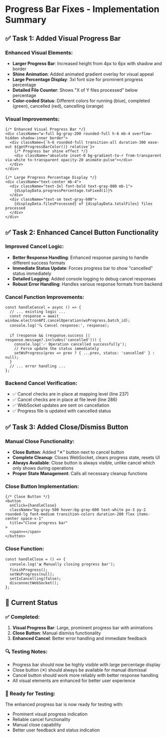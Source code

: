 # Progress Bar Fixes - Implementation Summary

## ✅ **Task 1: Added Visual Progress Bar**

### **Enhanced Visual Elements:**
- **Larger Progress Bar**: Increased height from 4px to 6px with shadow and border
- **Shine Animation**: Added animated gradient overlay for visual appeal
- **Large Percentage Display**: 3xl font size for prominent progress percentage
- **Detailed File Counter**: Shows "X of Y files processed" below percentage
- **Color-coded Status**: Different colors for running (blue), completed (green), cancelled (red), cancelling (orange)

### **Visual Improvements:**
```tsx
{/* Enhanced Visual Progress Bar */}
<div className="w-full bg-gray-200 rounded-full h-6 mb-4 overflow-hidden shadow-inner border">
  <div className={`h-6 rounded-full transition-all duration-300 ease-out ${getProgressBarColor()} relative`}>
    {/* Progress bar shine effect */}
    <div className="absolute inset-0 bg-gradient-to-r from-transparent via-white to-transparent opacity-20 animate-pulse"></div>
  </div>
</div>

{/* Large Progress Percentage Display */}
<div className="text-center mb-4">
  <div className="text-3xl font-bold text-gray-800 mb-1">
    {displayData.progressPercentage.toFixed(1)}%
  </div>
  <div className="text-sm text-gray-600">
    {displayData.filesProcessed} of {displayData.totalFiles} files processed
  </div>
</div>
```

## ✅ **Task 2: Enhanced Cancel Button Functionality**

### **Improved Cancel Logic:**
- **Better Response Handling**: Enhanced response parsing to handle different success formats
- **Immediate Status Update**: Forces progress bar to show "cancelled" status immediately
- **Detailed Logging**: Added console logging to debug cancel responses
- **Robust Error Handling**: Handles various response formats from backend

### **Cancel Function Improvements:**
```tsx
const handleCancel = async () => {
  // ... existing logic ...
  const response = await window.electronAPI.cancelOperation(wsProgress.batch_id);
  console.log('🔍 Cancel response:', response);
  
  if (response && (response.success || response.message?.includes('cancelled'))) {
    console.log('✅ Operation cancelled successfully');
    // Force update the status immediately
    setWsProgress(prev => prev ? { ...prev, status: 'cancelled' } : null);
  }
  // ... error handling ...
};
```

### **Backend Cancel Verification:**
- ✅ Cancel checks are in place at mapping level (line 237)
- ✅ Cancel checks are in place at file level (line 286)
- ✅ WebSocket updates are sent on cancellation
- ✅ Progress file is updated with cancelled status

## ✅ **Task 3: Added Close/Dismiss Button**

### **Manual Close Functionality:**
- **Close Button**: Added "✕" button next to cancel button
- **Complete Cleanup**: Closes WebSocket, clears progress state, resets UI
- **Always Available**: Close button is always visible, unlike cancel which only shows during operations
- **Proper State Management**: Calls all necessary cleanup functions

### **Close Button Implementation:**
```tsx
{/* Close Button */}
<button
  onClick={handleClose}
  className="bg-gray-500 hover:bg-gray-600 text-white px-3 py-2 rounded-lg font-medium transition-colors duration-200 flex items-center space-x-1"
  title="Close progress bar"
>
  <span>✕</span>
</button>
```

### **Close Function:**
```tsx
const handleClose = () => {
  console.log('🗙 Manually closing progress bar');
  finishProgress();
  setWsProgress(null);
  setIsCancelling(false);
  disconnectWebSocket();
};
```

## 🎯 **Current Status**

### **✅ Completed:**
1. **Visual Progress Bar**: Large, prominent progress bar with animations
2. **Close Button**: Manual dismiss functionality
3. **Enhanced Cancel**: Better error handling and immediate feedback

### **🔍 Testing Notes:**
- Progress bar should now be highly visible with large percentage display
- Close button (✕) should always be available for manual dismissal
- Cancel button should work more reliably with better response handling
- All visual elements are enhanced for better user experience

### **🚀 Ready for Testing:**
The enhanced progress bar is now ready for testing with:
- Prominent visual progress indication
- Reliable cancel functionality
- Manual close capability
- Better user feedback and status indication 